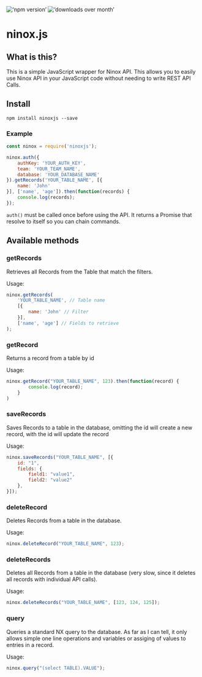 ![‘npm version’](http://img.shields.io/npm/v/ninoxjs.svg?style=flat) ![‘downloads over month’](http://img.shields.io/npm/dm/ninoxjs.svg?style=flat)

ninox.js
========================

## What is this?

This is a simple JavaScript wrapper for Ninox API. This allows you to easily use Ninox API in your JavaScript code without needing to write REST API Calls.

## Install

```
npm install ninoxjs --save
```

### Example

```javascript
const ninox = require('ninoxjs');

ninox.auth({
    authKey: 'YOUR_AUTH_KEY',
    team: 'YOUR_TEAM_NAME',
    database: 'YOUR_DATABASE_NAME'
}).getRecords('YOUR_TABLE_NAME', [{
	name: 'John'
}], ['name', 'age']).then(function(records) {
    console.log(records);
});
```

`auth()` must be called once before using the API. It returns a Promise that resolve to itself so you can chain commands.

## Available methods

### getRecords
Retrieves all Records from the Table that match the filters.

Usage:
```javascript
ninox.getRecords(
	'YOUR_TABLE_NAME', // Table name
    [{
        name: 'John' // Filter
    }],
    ['name', 'age'] // Fields to retrieve
);
```

### getRecord
Returns a record from a table by id

Usage:
```javascript
ninox.getRecord("YOUR_TABLE_NAME", 123).then(function(record) {
        console.log(record);
    }
)
```

### saveRecords
Saves Records to a table in the database, omitting the id will create a new record, with the id will update the record

Usage:
```javascript
ninox.saveRecords("YOUR_TABLE_NAME", [{
	id: "1",
	fields: {
		field1: "value1",
		field2: "value2"
	},
}]);
```

### deleteRecord
Deletes Records from a table in the database.

Usage:
```javascript
ninox.deleteRecord("YOUR_TABLE_NAME", 123);
```

### deleteRecords
Deletes all Records from a table in the database (very slow, since it deletes all records with individual API calls).

Usage:
```javascript
ninox.deleteRecords("YOUR_TABLE_NAME", [123, 124, 125]);
```

### query
Queries a standard NX query to the database. As far as I can tell, it only allows simple one line operations and variables or assiging of values to entries in a record.

Usage:
```javascript
ninox.query("(select TABLE).VALUE");
```
